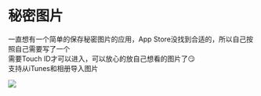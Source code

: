 # 秘密图片 
一直想有一个简单的保存秘密图片的应用，App Store没找到合适的，所以自己按照自己需要写了一个<br> 
需要Touch ID才可以进入，可以放心的放自己想看的图片了:smirk:<br>
支持从iTunes和相册导入图片

![](https://raw.githubusercontent.com/misslove1015/DemoPictures/master/Picture.gif)
